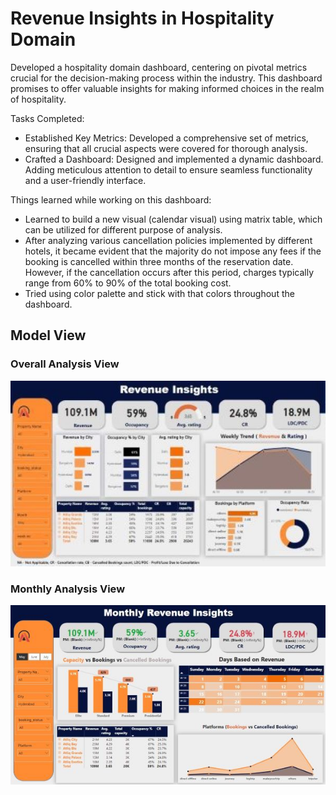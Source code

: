# Revenue Insights in Hospitality Domain
Developed a hospitality domain dashboard, centering on pivotal metrics crucial for the decision-making process within the industry. This dashboard promises to offer valuable insights for making informed choices in the realm of hospitality.

Tasks Completed:
- Established Key Metrics: Developed a comprehensive set of metrics, ensuring that all crucial aspects were covered for thorough analysis.
- Crafted a Dashboard: Designed and implemented a dynamic dashboard. Adding meticulous attention to detail to ensure seamless functionality and a user-friendly interface.

Things learned while working on this dashboard:
- Learned to build a new visual (calendar visual) using matrix table, which can be utilized for different purpose of analysis.
- After analyzing various cancellation policies implemented by different hotels, it became evident that the majority do not impose any fees if the booking is cancelled within three months of the reservation date. However, 
  if the cancellation occurs after this period, charges typically range from 60% to 90% of the total booking cost.
- Tried using color palette and stick with that colors throughout the dashboard. 

## Model View
### Overall Analysis View

![pbss1](https://github.com/pushpakGD/revenue_insights_hospitalityDomain/blob/main/dashboard/pbss1.jpg)

### Monthly Analysis View

![pbss2](https://github.com/pushpakGD/revenue_insights_hospitalityDomain/blob/main/dashboard/pbss2.jpg)
